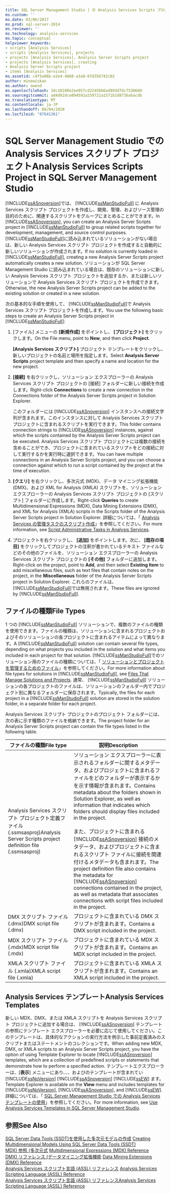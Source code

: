 ```yaml
---
title: SQL Server Management Studio | の Analysis Services Scripts プロジェクトMicrosoft Docs
ms.custom: ''
ms.date: 03/06/2017
ms.prod: sql-server-2014
ms.reviewer: ''
ms.technology: analysis-services
ms.topic: conceptual
helpviewer_keywords:
- scripts [Analysis Services]
- scripts [Analysis Services], projects
- projects [Analysis Services], Analysis Server Scripts project
- projects [Analysis Services], creating
- Analysis Server Scripts project
- items [Analysis Services]
ms.assetid: c4f5a06b-e2e4-4660-a3a8-6fd356742c02
author: minewiskan
ms.author: owend
ms.openlocfilehash: 3dc10280e2ee957cd2245bb6a4993d7dcf536680
ms.sourcegitcommit: ad4d92dce894592a259721a1571b1d8736abacdb
ms.translationtype: MT
ms.contentlocale: ja-JP
ms.lasthandoff: 08/04/2020
ms.locfileid: "87641361"
---
```

# <a name="analysis-services-scripts-project-in-sql-server-management-studio"></a><span data-ttu-id="f0856-102">SQL Server Management Studio での Analysis Services スクリプト プロジェクト</span><span class="sxs-lookup"><span data-stu-id="f0856-102">Analysis Services Scripts Project in SQL Server Management Studio</span></span>
  <span data-ttu-id="f0856-103">[!INCLUDE[ssASnoversion](../../includes/ssasnoversion-md.md)]では、 [!INCLUDE[ssManStudioFull](../../includes/ssmanstudiofull-md.md)] に Analysis Services スクリプト プロジェクトを作成し、開発、管理、およびソース管理の目的のために、関連するスクリプトをグループにまとめることができます。</span><span class="sxs-lookup"><span data-stu-id="f0856-103">In [!INCLUDE[ssASnoversion](../../includes/ssasnoversion-md.md)], you can create an Analysis Server Scripts project in [!INCLUDE[ssManStudioFull](../../includes/ssmanstudiofull-md.md)] to group related scripts together for development, management, and source control purposes.</span></span> <span data-ttu-id="f0856-104">[!INCLUDE[ssManStudioFull](../../includes/ssmanstudiofull-md.md)]に読み込まれているソリューションがない場合は、新しい Analysis Services スクリプト プロジェクトを作成すると自動的に新しいソリューションが作成されます。</span><span class="sxs-lookup"><span data-stu-id="f0856-104">If no solution is currently loaded in [!INCLUDE[ssManStudioFull](../../includes/ssmanstudiofull-md.md)], creating a new Analysis Server Scripts project automatically creates a new solution.</span></span> <span data-ttu-id="f0856-105">ソリューションが SQL Server Management Studio に読み込まれている場合は、既存のソリューションに新しい Analysis Services スクリプト プロジェクトを追加するか、または新しいソリューションで Analysis Services スクリプト プロジェクトを作成できます。</span><span class="sxs-lookup"><span data-stu-id="f0856-105">Otherwise, the new Analysis Server Scripts project can be added to the existing solution or created in a new solution.</span></span>  
  
 <span data-ttu-id="f0856-106">次の基本的な手順を使用して、 [!INCLUDE[ssManStudioFull](../../includes/ssmanstudiofull-md.md)]で Analysis Services スクリプト プロジェクトを作成します。</span><span class="sxs-lookup"><span data-stu-id="f0856-106">You use the following basic steps to create an Analysis Server Scripts project in [!INCLUDE[ssManStudioFull](../../includes/ssmanstudiofull-md.md)]:</span></span>  
  
1.  <span data-ttu-id="f0856-107">[ファイル] メニューの **[新規作成]** をポイントし、 **[プロジェクト]** をクリックします。</span><span class="sxs-lookup"><span data-stu-id="f0856-107">On the File menu, point to **New**, and then click **Project**.</span></span>  
  
     <span data-ttu-id="f0856-108">**[Analysis Services スクリプト]** プロジェクト テンプレートをクリックし、新しいプロジェクトの名前と場所を指定します。</span><span class="sxs-lookup"><span data-stu-id="f0856-108">Select **Analysis Server Scripts** project template and then specify a name and location for the new project.</span></span>  
  
2.  <span data-ttu-id="f0856-109">**[接続]** を右クリックし、ソリューション エクスプローラーの Analysis Services スクリプト プロジェクトの [接続] フォルダーに新しい接続を作成します。</span><span class="sxs-lookup"><span data-stu-id="f0856-109">Right-click **Connections** to create a new connection in the Connections folder of the Analysis Server Scripts project in Solution Explorer.</span></span>  
  
     <span data-ttu-id="f0856-110">このフォルダーには [!INCLUDE[ssASnoversion](../../includes/ssasnoversion-md.md)] インスタンスへの接続文字列が含まれます。このインスタンスに対して Analysis Services スクリプト プロジェクトに含まれるスクリプトを実行できます。</span><span class="sxs-lookup"><span data-stu-id="f0856-110">This folder contains connection strings to [!INCLUDE[ssASnoversion](../../includes/ssasnoversion-md.md)] instances, against which the scripts contained by the Analysis Server Scripts project can be executed.</span></span> <span data-ttu-id="f0856-111">Analysis Services スクリプト プロジェクトには複数の接続を含めることができ、プロジェクトに含まれているスクリプトをどの接続に対して実行するかを実行時に選択できます。</span><span class="sxs-lookup"><span data-stu-id="f0856-111">You can have multiple connections in an Analysis Server Scripts project, and you can choose a connection against which to run a script contained by the project at the time of execution.</span></span>  
  
3.  <span data-ttu-id="f0856-112">**[クエリ]** を右クリックし、多次元式 (MDX)、データ マイニング拡張機能 (DMX)、および XML for Analysis (XMLA) スクリプトを、ソリューション エクスプローラーの Analysis Services スクリプト プロジェクトの [スクリプト] フォルダーに作成します。</span><span class="sxs-lookup"><span data-stu-id="f0856-112">Right-click **Queries** to create Multidimensional Expressions (MDX), Data Mining Extensions (DMX), and XML for Analysis (XMLA) scripts in the Scripts folder of the Analysis Server Scripts project in Solution Explorer.</span></span> <span data-ttu-id="f0856-113">詳細については、「 [Analysis Services の管理タスクのスクリプト作成](../script-administrative-tasks-in-analysis-services.md)」を参照してください。</span><span class="sxs-lookup"><span data-stu-id="f0856-113">For more information, see [Script Administrative Tasks in Analysis Services](../script-administrative-tasks-in-analysis-services.md).</span></span>  
  
4.  <span data-ttu-id="f0856-114">プロジェクトを右クリックし、 **[追加]** をポイントします。次に、 **[既存の項目]** をクリックしてプロジェクトの注釈が書かれているテキスト ファイルなどのその他のファイルを、ソリューション エクスプローラーの Analysis Services スクリプト プロジェクトの **[その他]** フォルダーに追加します。</span><span class="sxs-lookup"><span data-stu-id="f0856-114">Right-click on the project, point to **Add**, and then select **Existing Item** to add miscellaneous files, such as text files that contain notes on the project, in the **Miscellaneous** folder of the Analysis Server Scripts project in Solution Explorer.</span></span> <span data-ttu-id="f0856-115">これらのファイルは、 [!INCLUDE[ssManStudioFull](../../includes/ssmanstudiofull-md.md)]では無視されます。</span><span class="sxs-lookup"><span data-stu-id="f0856-115">These files are ignored by [!INCLUDE[ssManStudioFull](../../includes/ssmanstudiofull-md.md)].</span></span>  
  
## <a name="file-types"></a><span data-ttu-id="f0856-116">ファイルの種類</span><span class="sxs-lookup"><span data-stu-id="f0856-116">File Types</span></span>  
 <span data-ttu-id="f0856-117">1 つの [!INCLUDE[ssManStudioFull](../../includes/ssmanstudiofull-md.md)] ソリューションで、複数のファイルの種類を使用できます。ファイルの種類は、ソリューションに含まれるプロジェクトおよびそのソリューションの各プロジェクトに含まれるアイテムによって異なります。</span><span class="sxs-lookup"><span data-stu-id="f0856-117">A [!INCLUDE[ssManStudioFull](../../includes/ssmanstudiofull-md.md)] solution can contain several file types, depending on what projects you included in the solution and what items you included in each project for that solution.</span></span> <span data-ttu-id="f0856-118">[!INCLUDE[ssManStudioFull](../../includes/ssmanstudiofull-md.md)]でのソリューション用のファイルの種類については、「 [ソリューションとプロジェクトを管理するためのファイル](../../ssms/solution/files-that-manage-solutions-and-projects.md)」を参照してください。</span><span class="sxs-lookup"><span data-stu-id="f0856-118">For more information about file types for solutions in [!INCLUDE[ssManStudioFull](../../includes/ssmanstudiofull-md.md)], see [Files That Manage Solutions and Projects](../../ssms/solution/files-that-manage-solutions-and-projects.md).</span></span> <span data-ttu-id="f0856-119">通常、 [!INCLUDE[ssManStudioFull](../../includes/ssmanstudiofull-md.md)] ソリューションの各プロジェクトのファイルは、ソリューションのフォルダー内でプロジェクト別に異なるフォルダーに保存されます。</span><span class="sxs-lookup"><span data-stu-id="f0856-119">Typically, the files for each project in a [!INCLUDE[ssManStudioFull](../../includes/ssmanstudiofull-md.md)] solution are stored in the solution folder, in a separate folder for each project.</span></span>  
  
 <span data-ttu-id="f0856-120">Analysis Services スクリプト プロジェクトのプロジェクト フォルダーには、次の表に示す種類のファイルを格納できます。</span><span class="sxs-lookup"><span data-stu-id="f0856-120">The project folder for an Analysis Server Scripts project can contain the file types listed in the following table.</span></span>  
  
|<span data-ttu-id="f0856-121">ファイルの種類</span><span class="sxs-lookup"><span data-stu-id="f0856-121">File type</span></span>|<span data-ttu-id="f0856-122">説明</span><span class="sxs-lookup"><span data-stu-id="f0856-122">Description</span></span>|  
|---------------|-----------------|  
|<span data-ttu-id="f0856-123">Analysis Services スクリプト プロジェクト定義ファイル (.ssmsasproj)</span><span class="sxs-lookup"><span data-stu-id="f0856-123">Analysis Server Scripts project definition file (.ssmsasproj)</span></span>|<span data-ttu-id="f0856-124">ソリューション エクスプローラーに表示されるフォルダーに関するメタデータ、およびプロジェクトに含まれるファイルをどのフォルダーが表示するかを示す情報が含まれます。</span><span class="sxs-lookup"><span data-stu-id="f0856-124">Contains metadata about the folders shown in Solution Explorer, as well as information that indicates which folders should display files included in the project.</span></span><br /><br /> <span data-ttu-id="f0856-125">また、プロジェクトに含まれる [!INCLUDE[ssASnoversion](../../includes/ssasnoversion-md.md)] 接続のメタデータ、およびプロジェクトに含まれるスクリプト ファイルに接続を関連付けるメタデータも含まれます。</span><span class="sxs-lookup"><span data-stu-id="f0856-125">The project definition file also contains the metadata for [!INCLUDE[ssASnoversion](../../includes/ssasnoversion-md.md)] connections contained in the project, as well as metadata that associates connections with script files included in the project.</span></span>|  
|<span data-ttu-id="f0856-126">DMX スクリプト ファイル (.dmx)</span><span class="sxs-lookup"><span data-stu-id="f0856-126">DMX script file (.dmx)</span></span>|<span data-ttu-id="f0856-127">プロジェクトに含まれている DMX スクリプトが含まれます。</span><span class="sxs-lookup"><span data-stu-id="f0856-127">Contains a DMX script included in the project.</span></span>|  
|<span data-ttu-id="f0856-128">MDX スクリプト ファイル (.mdx)</span><span class="sxs-lookup"><span data-stu-id="f0856-128">MDX script file (.mdx)</span></span>|<span data-ttu-id="f0856-129">プロジェクトに含まれている MDX スクリプトが含まれます。</span><span class="sxs-lookup"><span data-stu-id="f0856-129">Contains an MDX script included in the project.</span></span>|  
|<span data-ttu-id="f0856-130">XMLA スクリプト ファイル (.xmla)</span><span class="sxs-lookup"><span data-stu-id="f0856-130">XMLA script file (.xmla)</span></span>|<span data-ttu-id="f0856-131">プロジェクトに含まれている XMLA スクリプトが含まれます。</span><span class="sxs-lookup"><span data-stu-id="f0856-131">Contains an XMLA script included in the project.</span></span>|  
  
## <a name="analysis-services-templates"></a><span data-ttu-id="f0856-132">Analysis Services テンプレート</span><span class="sxs-lookup"><span data-stu-id="f0856-132">Analysis Services Templates</span></span>  
 <span data-ttu-id="f0856-133">新しい MDX、DMX、または XMLA スクリプトを Analysis Services スクリプト プロジェクトに追加する場合は、 [!INCLUDE[ssASnoversion](../../includes/ssasnoversion-md.md)] テンプレートの参照にテンプレート エクスプローラーを必要に応じて使用してください。このテンプレートは、具体的なアクションの実行方法を例示した事前定義済みのスクリプトまたはステートメントのコレクションです。</span><span class="sxs-lookup"><span data-stu-id="f0856-133">When adding new MDX, DMX, or XMLA scripts to an Analysis Server Scripts project, you have the option of using Template Explorer to locate [!INCLUDE[ssASnoversion](../../includes/ssasnoversion-md.md)] templates, which are a collection of predefined scripts or statements that demonstrate how to perform a specified action.</span></span> <span data-ttu-id="f0856-134">テンプレートエクスプローラーは、[**表示**] メニューにあり、、、およびのテンプレートが含まれてい [!INCLUDE[ssNoVersion](../../includes/ssnoversion-md.md)] [!INCLUDE[ssASnoversion](../../includes/ssasnoversion-md.md)] [!INCLUDE[ssEW](../../includes/ssew-md.md)] ます。</span><span class="sxs-lookup"><span data-stu-id="f0856-134">Template Explorer is available on the **View** menu and includes templates for [!INCLUDE[ssNoVersion](../../includes/ssnoversion-md.md)], [!INCLUDE[ssASnoversion](../../includes/ssasnoversion-md.md)], and [!INCLUDE[ssEW](../../includes/ssew-md.md)].</span></span> <span data-ttu-id="f0856-135">詳細については、「 [SQL Server Management Studio での Analysis Services テンプレートの使用](use-analysis-services-templates-in-sql-server-management-studio.md)」を参照してください。</span><span class="sxs-lookup"><span data-stu-id="f0856-135">For more information, see [Use Analysis Services Templates in SQL Server Management Studio](use-analysis-services-templates-in-sql-server-management-studio.md).</span></span>  
  
## <a name="see-also"></a><span data-ttu-id="f0856-136">参照</span><span class="sxs-lookup"><span data-stu-id="f0856-136">See Also</span></span>  
 <span data-ttu-id="f0856-137">[SQL Server Data Tools &#40;SSDT&#41;を使用した多次元モデルの作成](../multidimensional-models/creating-multidimensional-models-using-sql-server-data-tools-ssdt.md) </span><span class="sxs-lookup"><span data-stu-id="f0856-137">[Creating Multidimensional Models Using SQL Server Data Tools &#40;SSDT&#41;](../multidimensional-models/creating-multidimensional-models-using-sql-server-data-tools-ssdt.md) </span></span>  
 <span data-ttu-id="f0856-138">[MDX&#41; 参照 &#40;多次元式](/sql/mdx/multidimensional-expressions-mdx-reference) </span><span class="sxs-lookup"><span data-stu-id="f0856-138">[Multidimensional Expressions &#40;MDX&#41; Reference](/sql/mdx/multidimensional-expressions-mdx-reference) </span></span>  
 <span data-ttu-id="f0856-139">[DMX&#41; リファレンス &#40;データマイニング拡張機能](/sql/dmx/data-mining-extensions-dmx-reference) </span><span class="sxs-lookup"><span data-stu-id="f0856-139">[Data Mining Extensions &#40;DMX&#41; Reference](/sql/dmx/data-mining-extensions-dmx-reference) </span></span>  
 <span data-ttu-id="f0856-140">[Analysis Services スクリプト言語 &#40;ASSL&#41; リファレンス](https://docs.microsoft.com/bi-reference/assl/analysis-services-scripting-language-assl-for-xmla) </span><span class="sxs-lookup"><span data-stu-id="f0856-140">[Analysis Services Scripting Language &#40;ASSL&#41; Reference](https://docs.microsoft.com/bi-reference/assl/analysis-services-scripting-language-assl-for-xmla) </span></span>  
 [<span data-ttu-id="f0856-141">Analysis Services スクリプト言語 &#40;ASSL&#41; リファレンス</span><span class="sxs-lookup"><span data-stu-id="f0856-141">Analysis Services Scripting Language &#40;ASSL&#41; Reference</span></span>](https://docs.microsoft.com/bi-reference/assl/analysis-services-scripting-language-assl-for-xmla)  
  
  
